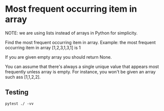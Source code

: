 # Most frequent occurring item in array

NOTE: we are using lists instead of arrays in Python for simplicity.

Find the most frequent occurring item in array.
Example: the most frequent occurring item in array [1,2,3,1,3,1] is 1

If you are given empty array you should return None.

You can assume that there's always a single unique value that appears most frequently unless array is empty. For instance, you won't be given an array such ass [1,1,2,2].

## Testing

```
pytest ./ -vv
```